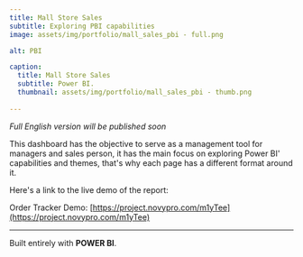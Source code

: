 ```yaml
---
title: Mall Store Sales 
subtitle: Exploring PBI capabilities
image: assets/img/portfolio/mall_sales_pbi - full.png

alt: PBI

caption:
  title: Mall Store Sales 
  subtitle: Power BI.
  thumbnail: assets/img/portfolio/mall_sales_pbi - thumb.png
  
---
```


*Full English version will be published soon*

This dashboard has the objective to serve as a management tool for managers and sales person, it has the main focus on exploring Power BI' capabilities and themes, that's why each page has a different format around it.

Here's a link to the live demo of the report:

Order Tracker Demo: [https://project.novypro.com/m1yTee](https://project.novypro.com/m1yTee)

---

Built entirely with **POWER BI**.

